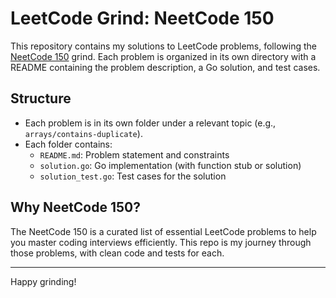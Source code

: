 # LeetCode Grind: NeetCode 150

This repository contains my solutions to LeetCode problems, following the [NeetCode 150](https://neetcode.io/roadmap) grind. Each problem is organized in its own directory with a README containing the problem description, a Go solution, and test cases.

## Structure

- Each problem is in its own folder under a relevant topic (e.g., `arrays/contains-duplicate`).
- Each folder contains:
  - `README.md`: Problem statement and constraints
  - `solution.go`: Go implementation (with function stub or solution)
  - `solution_test.go`: Test cases for the solution

## Why NeetCode 150?

The NeetCode 150 is a curated list of essential LeetCode problems to help you master coding interviews efficiently. This repo is my journey through those problems, with clean code and tests for each.

---

Happy grinding!
